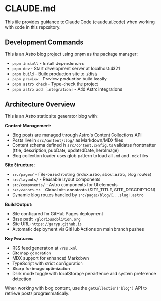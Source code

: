 # CLAUDE.md

This file provides guidance to Claude Code (claude.ai/code) when working with code in this repository.

## Development Commands

This is an Astro blog project using pnpm as the package manager:

- `pnpm install` - Install dependencies
- `pnpm dev` - Start development server at localhost:4321
- `pnpm build` - Build production site to ./dist/
- `pnpm preview` - Preview production build locally
- `pnpm astro check` - Type-check the project
- `pnpm astro add [integration]` - Add Astro integrations

## Architecture Overview

This is an Astro static site generator blog with:

**Content Management:**
- Blog posts are managed through Astro's Content Collections API
- Posts live in `src/content/blog/` as Markdown/MDX files
- Content schema defined in `src/content.config.ts` validates frontmatter (title, description, pubDate, updatedDate, heroImage)
- Blog collection loader uses glob pattern to load all `.md` and `.mdx` files

**Site Structure:**
- `src/pages/` - File-based routing (index.astro, about.astro, blog routes)
- `src/layouts/` - Reusable layout components
- `src/components/` - Astro components for UI elements
- `src/consts.ts` - Global site constants (SITE_TITLE, SITE_DESCRIPTION)
- Dynamic blog routes handled by `src/pages/blog/[...slug].astro`

**Build Output:**
- Site configured for GitHub Pages deployment
- Base path: `/gloriousoblivion.org`
- Site URL: `https://garyp.github.io`
- Automatic deployment via GitHub Actions on main branch pushes

**Key Features:**
- RSS feed generation at `/rss.xml`
- Sitemap generation
- MDX support for enhanced Markdown
- TypeScript with strict configuration
- Sharp for image optimization
- Dark mode toggle with localStorage persistence and system preference detection

When working with blog content, use the `getCollection('blog')` API to retrieve posts programmatically.